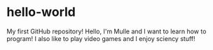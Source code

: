 # hello-world
My first GitHub repository!
Hello, I'm Mulle and I want to learn how to program! I also like to play video games and I enjoy sciency stuff!
